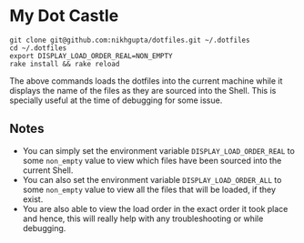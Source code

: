My Dot Castle
=============

    git clone git@github.com:nikhgupta/dotfiles.git ~/.dotfiles
    cd ~/.dotfiles
    export DISPLAY_LOAD_ORDER_REAL=NON_EMPTY
    rake install && rake reload

The above commands loads the dotfiles into the current machine while it displays the name of the files as they are sourced into the Shell. This is specially useful at the time of debugging for some issue.

Notes
-----
* You can simply set the environment variable `DISPLAY_LOAD_ORDER_REAL` to some `non_empty` value to view which files have been sourced into the current Shell.
* You can also set the environment variable `DISPLAY_LOAD_ORDER_ALL` to some `non_empty` value to view all the files that will be loaded, if they exist.
* You are also able to view the load order in the exact order it took place and hence, this will really help with any troubleshooting or while debugging.
